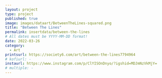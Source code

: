 ```yaml
---
layout: project
type: project
published: true
image: images/dataart/BetweenTheLines-squared.png
title: "Between The Lines"
permalink: insertdata/between-the-lines 
# All dates must be YYYY-MM-DD format!
date: 2022-03-26
category:
  - Art
printsurl: https://society6.com/art/between-the-lines7794964
# kofiurl: -
instaurl: https://www.instagram.com/p/ClYISOnDnyo/?igshid=MDJmNzVkMjY=
# multiple: -
---
```

